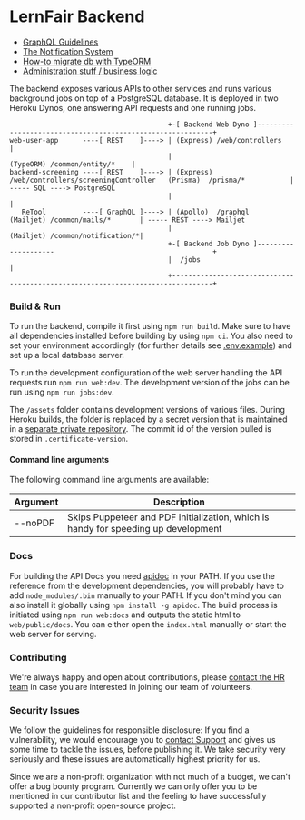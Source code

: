 # LernFair Backend

- [GraphQL Guidelines](graphql/README.md)
- [The Notification System](common/notification/README.md)
- [How-to migrate db with TypeORM](common/migration/HOW-TO-MIGRATE-README.md)
- [Administration stuff / business logic](common/administration/README.md)

The backend exposes various APIs to other services and runs various background jobs on top of a PostgreSQL database. 
It is deployed in two Heroku Dynos, one answering API requests and one running jobs. 

```
                                       +-[ Backend Web Dyno ]-----------------------------------------------------------+
web-user-app      ----[ REST    ]----> | (Express) /web/controllers                                                     |
                                       |                                                  (TypeORM) /common/entity/*    |
backend-screening ----[ REST    ]----> | (Express) /web/controllers/screeningController   (Prisma)  /prisma/*           | ----- SQL ----> PostgreSQL 
                                       |                                                                                |
   ReTool         ----[ GraphQL ]----> | (Apollo)  /graphql                             (Mailjet) /common/mails/*       | ----- REST ----> Mailjet        
                                       |                                                (Mailjet) /common/notification/*|
                                       +-[ Backend Job Dyno ]--------------------                                       +
                                       |  /jobs                                                                         |
                                       +--------------------------------------------------------------------------------+
```

### Build & Run

To run the backend, compile it first using `npm run build`. Make sure to have all dependencies installed before building by using `npm ci`. 
You also need to set your environment accordingly (for further details see [.env.example](.env.example)) and set up a local database server.

To run the development configuration of the web server handling the API requests run `npm run web:dev`.
The development version of the jobs can be run using `npm run jobs:dev`.

The `/assets` folder contains development versions of various files. During Heroku builds, the folder is replaced by a secret version that is maintained in a [separate private repository](https://github.com/corona-school/coronaschool-certificate). The commit id of the version pulled is 
stored in `.certificate-version`. 


#### Command line arguments

The following command line arguments are available:

| Argument | Description                                                                        |
|----------|------------------------------------------------------------------------------------|
| \--noPDF | Skips Puppeteer and PDF initialization, which is handy for speeding up development |

### Docs

For building the API Docs you need [apidoc](https://apidocjs.com/) in your PATH. 
If you use the reference from the development dependencies, you will probably have to add `node_modules/.bin` manually to your PATH. 
If you don't mind you can also install it globally using `npm install -g apidoc`.
The build process is initiated using `npm run web:docs` and outputs the static html to `web/public/docs`. 
You can either open the `index.html` manually or start the web server for serving.

### Contributing

We're always happy and open about contributions, please  [contact the HR team](mailto:team@lern-fair.de) in case you are interested in joining our 
 team of volunteers. 
### Security Issues

We follow the guidelines for responsible disclosure:
If you find a vulnerability, we would encourage you to [contact Support](mailto:support@lern-fair.de) and gives us some time to tackle the issues, before publishing it.
We take security very seriously and these issues are automatically highest priority for us.

Since we are a non-profit organization with not much of a budget, we can't offer a bug bounty program.
Currently we can only offer you to be mentioned in our contributor list and the feeling to have successfully supported a non-profit open-source project.

